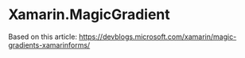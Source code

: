 # Xamarin.MagicGradient
Based on this article:
https://devblogs.microsoft.com/xamarin/magic-gradients-xamarinforms/
